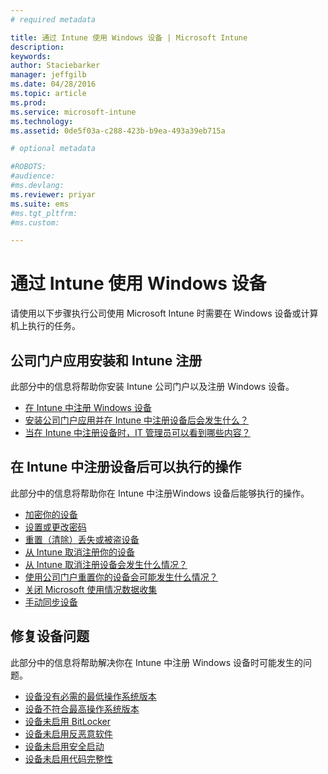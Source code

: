 ```yaml
---
# required metadata

title: 通过 Intune 使用 Windows 设备 | Microsoft Intune
description:
keywords:
author: Staciebarker
manager: jeffgilb
ms.date: 04/28/2016
ms.topic: article
ms.prod:
ms.service: microsoft-intune
ms.technology:
ms.assetid: 0de5f03a-c288-423b-b9ea-493a39eb715a

# optional metadata

#ROBOTS:
#audience:
#ms.devlang:
ms.reviewer: priyar
ms.suite: ems
#ms.tgt_pltfrm:
#ms.custom:

---
```


# 通过 Intune 使用 Windows 设备

请使用以下步骤执行公司使用 Microsoft Intune 时需要在 Windows 设备或计算机上执行的任务。

## 公司门户应用安装和 Intune 注册

此部分中的信息将帮助你安装 Intune 公司门户以及注册 Windows 设备。

- [在 Intune 中注册 Windows 设备](enroll-your-device-in-intune-windows.md)</br>
- [安装公司门户应用并在 Intune 中注册设备后会发生什么？](what-happens-if-you-install-the-company-portal-app-and-enroll-your-device-in-intune-windows.md)</br>
- [当在 Intune 中注册设备时，IT 管理员可以看到哪些内容？](what-can-your-it-administrator-see-when-you-enroll-your-device-in-intune-windows.md)

## 在 Intune 中注册设备后可以执行的操作

此部分中的信息将帮助你在 Intune 中注册Windows 设备后能够执行的操作。

- [加密你的设备](encrypt-your-device-windows.md)</br>
- [设置或更改密码](set-or-change-your-password-windows.md)</br>
- [重置（清除）丢失或被盗设备](reset-erase-your-lost-or-stolen-device-windows.md)</br>
- [从 Intune 取消注册你的设备](unenroll-your-device-from-intune-windows.md)</br>
- [从 Intune 取消注册设备会发生什么情况？](what-happens-if-you-unenroll-your-device-from-intune-windows.md)</br>
- [使用公司门户重置你的设备会可能发生什么情况？](what-happens-if-you-reset-your-device-using-the-company-portal-windows.md)</br>
- [关闭 Microsoft 使用情况数据收集](turn-off-microsoft-usage-data-collection-windows.md)</br>
- [手动同步设备](sync-your-device-manually-windows.md)

## 修复设备问题

此部分中的信息将帮助解决你在 Intune 中注册 Windows 设备时可能发生的问题。

- [设备没有必需的最低操作系统版本](device-doesnt-have-the-required-minimum-operating-system-version-windows.md)</br>
- [设备不符合最高操作系统版本](device-doesnt-comply-with-maximum-operating-system-version-windows.md)</br>
- [设备未启用 BitLocker](device-doesnt-have-bitlocker-enabled-windows.md)</br>
- [设备未启用反恶意软件](device-doesnt-have-antimalware-software-enabled-windows.md)</br>
- [设备未启用安全启动](device-doesnt-have-secure-boot-enabled-windows.md)</br>
- [设备未启用代码完整性](device-doesnt-have-code-integrity-enabled-windows.md)




<!--HONumber=Jun16_HO1-->


